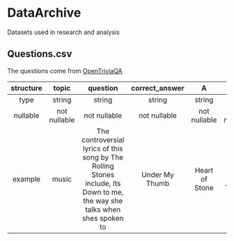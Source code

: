# DataArchive
Datasets used in research and analysis


## Questions.csv
The questions come from [OpenTriviaQA](https://github.com/uberspot/OpenTriviaQA)

| structure | topic | question | correct_answer | A |B | C | D |
| :---: | :---------------: |:---------------:| :-----:|:-----:| :-----:| :-----:| :-----:|
| type | string | string | string | string | string | string |  string |
| nullable | not nullable | not nullable | not nullable | not nullable | not nullable | nullable |  nullable |
| example | music | The controversial lyrics of this song by The Rolling Stones include, Its Down to me, the way she talks when shes spoken to | Under My Thumb|Heart of Stone| Under My Thumb | Play With Fire | Its All Over Now |

